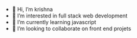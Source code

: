 - 👋 Hi, I’m krishna
- 👀 I’m interested in full stack web development
- 🌱 I’m currently learning javascript
- 💞️ I’m looking to collaborate on front end projets

<!---
kris-31/kris-31 is a ✨ special ✨ repository because its `README.md` (this file) appears on your GitHub profile.
You can click the Preview link to take a look at your changes.
--->
